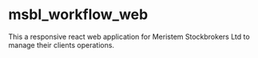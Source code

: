 # msbl_workflow_web
This a responsive react web application for Meristem Stockbrokers Ltd to manage their clients operations.
